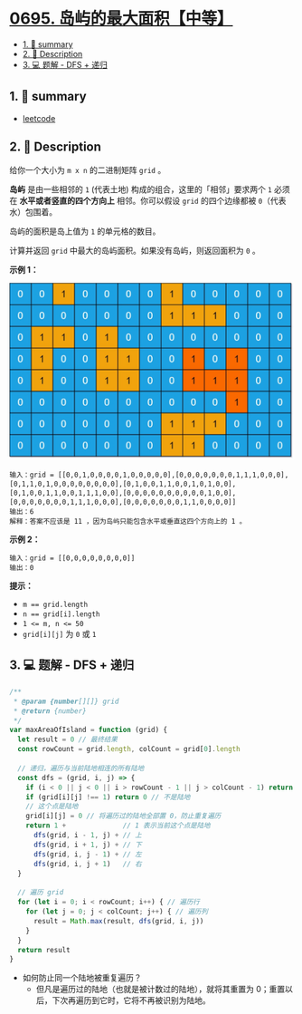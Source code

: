 # [0695. 岛屿的最大面积【中等】](https://github.com/Tdahuyou/leetcode/tree/main/0695.%20%E5%B2%9B%E5%B1%BF%E7%9A%84%E6%9C%80%E5%A4%A7%E9%9D%A2%E7%A7%AF%E3%80%90%E4%B8%AD%E7%AD%89%E3%80%91)

<!-- region:toc -->
- [1. 📝 summary](#1--summary)
- [2. 📝 Description](#2--description)
- [3. 💻 题解 - DFS + 递归](#3--题解---dfs-+-递归)
<!-- endregion:toc -->

## 1. 📝 summary

- [leetcode](https://leetcode.cn/problems/max-area-of-island/)

## 2. 📝 Description

给你一个大小为 `m x n` 的二进制矩阵 `grid` 。

**岛屿** 是由一些相邻的 `1` (代表土地) 构成的组合，这里的「相邻」要求两个 `1` 必须在 **水平或者竖直的四个方向上** 相邻。你可以假设 `grid` 的四个边缘都被 `0`（代表水）包围着。

岛屿的面积是岛上值为 `1` 的单元格的数目。

计算并返回 `grid` 中最大的岛屿面积。如果没有岛屿，则返回面积为 `0` 。

**示例 1：**

![](md-imgs/2024-11-03-10-20-45.png)

```
输入：grid = [[0,0,1,0,0,0,0,1,0,0,0,0,0],[0,0,0,0,0,0,0,1,1,1,0,0,0],[0,1,1,0,1,0,0,0,0,0,0,0,0],[0,1,0,0,1,1,0,0,1,0,1,0,0],[0,1,0,0,1,1,0,0,1,1,1,0,0],[0,0,0,0,0,0,0,0,0,0,1,0,0],[0,0,0,0,0,0,0,1,1,1,0,0,0],[0,0,0,0,0,0,0,1,1,0,0,0,0]]
输出：6
解释：答案不应该是 11 ，因为岛屿只能包含水平或垂直这四个方向上的 1 。
```
**示例 2：**
```
输入：grid = [[0,0,0,0,0,0,0,0]]
输出：0
```
**提示：**

- `m == grid.length`
- `n == grid[i].length`
- `1 <= m, n <= 50`
- `grid[i][j]` 为 `0` 或 `1`

## 3. 💻 题解 - DFS + 递归

```js
/**
 * @param {number[][]} grid
 * @return {number}
 */
var maxAreaOfIsland = function (grid) {
  let result = 0 // 最终结果
  const rowCount = grid.length, colCount = grid[0].length

  // 递归，遍历与当前陆地相连的所有陆地
  const dfs = (grid, i, j) => {
    if (i < 0 || j < 0 || i > rowCount - 1 || j > colCount - 1) return 0 // 越界
    if (grid[i][j] !== 1) return 0 // 不是陆地
    // 这个点是陆地
    grid[i][j] = 0 // 将遍历过的陆地全部置 0，防止重复遍历
    return 1 +              // 1 表示当前这个点是陆地
      dfs(grid, i - 1, j) + // 上
      dfs(grid, i + 1, j) + // 下
      dfs(grid, i, j - 1) + // 左
      dfs(grid, i, j + 1)   // 右
  }

  // 遍历 grid
  for (let i = 0; i < rowCount; i++) { // 遍历行
    for (let j = 0; j < colCount; j++) { // 遍历列
      result = Math.max(result, dfs(grid, i, j))
    }
  }
  return result
}
```

- 如何防止同一个陆地被重复遍历？
  - 但凡是遍历过的陆地（也就是被计数过的陆地），就将其重置为 0；重置以后，下次再遍历到它时，它将不再被识别为陆地。
